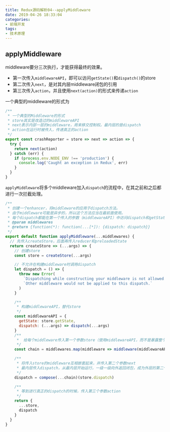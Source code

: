 ```yaml
---
title: Redux源码解析04--applyMiddleware
date: 2019-04-26 18:33:04
categories: 
- 前端开发
tags: 
- 技术原理
---
```


## applyMiddleware

middleware要分三次执行，才能获得最终的效果。

- 第一次传入`middlewareAPI`，即可以访问`getState()`和`dispatch()`的store
- 第二次传入`next`，是对其内层middleware闭包的引用
- 第三次传入`action`，并且使用`next(action)`的形式来传递`action`

一个典型的middleware的形式为

```jsx
/**
 * 一个典型的Middleware的形式
 * store其实是改造过的middlewareAPI
 * next表示内部一层的middleware，用来移交控制权。最内层的是dispatch
 * action在运行时被传入，传递真正的action
 */
export const crashReporter = store => next => action => {
  try {
    return next(action)
  } catch (err) {
    if (process.env.NODE_ENV !== 'production') {
      console.log('Caught an exception in Redux', err)
    }
  }
}
```

`applyMiddleware`将多个middleware加入`dispatch`的流程中，在其之前和之后都进行一次拦截处理。

```jsx
/**
 * 创建一个enhancer，将middleware的应用于dispatch方法。
 * 由于middleware可能是异步的，所以这个方法应当在最前面使用。
 * 每个dispatch都能在第一个传入的参数（middlewareAPI）中访问dispatch和getState
 * @param middlewares
 * @return {function(*): function(...[*]): {dispatch: dispatch}}
 */
export default function applyMiddleware(...middlewares) {
  // 先传入createStore，后面再传入reducer和preloadedState
  return createStore => (...args) => {
    // 创建store
    const store = createStore(...args)

    // 不允许在构建middleware时调用dispatch
    let dispatch = () => {
      throw new Error(
        `Dispatching while constructing your middleware is not allowed. ` +
        `Other middleware would not be applied to this dispatch.`
      )
    }

    /**
     * 构建middlewareAPI，替代store
     */
    const middlewareAPI = {
      getState: store.getState,
      dispatch: (...args) => dispatch(...args)
    }
    /**
     *  给每个middleware传入第一个参数store（使用middlewareAPI，而不是暴露整个store实例）
     */
    const chain = middlewares.map(middleware => middleware(middlewareAPI))

    /**
     * 将传入store的middleware互相嵌套起来，并传入第二个参数next
     * 最内层传入dispatch，从最内层开始运行，一级一级向外返回闭包，成为外层的第二个参数next
     */
    dispatch = compose(...chain)(store.dispatch)

    /**
     * 等到进行真正的dispatch的时候，传入第三个参数action
     */
    return {
      ...store,
      dispatch
    }
  }
}
```

